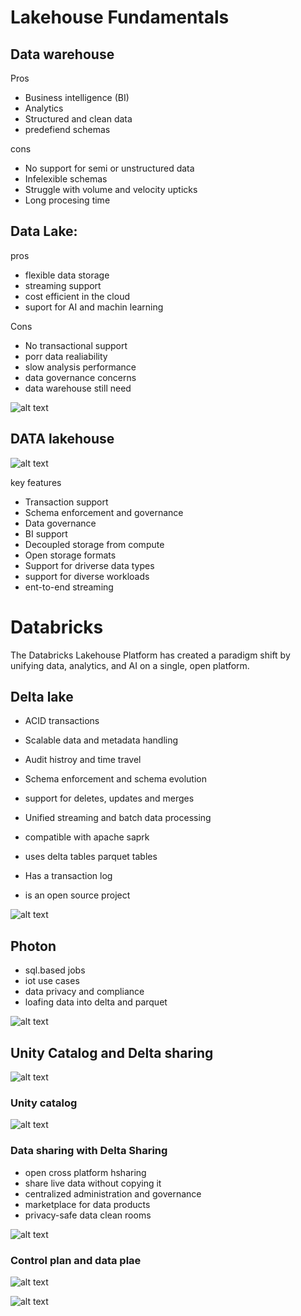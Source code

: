 # Lakehouse Fundamentals

## Data warehouse
Pros
- Business intelligence (BI)
- Analytics
- Structured and clean data
- predefiend schemas

cons
- No support for semi or unstructured data
- Infelexible schemas
- Struggle with volume and velocity upticks
- Long procesing time


## Data Lake:

pros
- flexible data storage
- streaming support
- cost efficient in the cloud
- suport for AI and machin learning

Cons
- No transactional support
- porr data realiability
- slow analysis performance
- data governance concerns
- data warehouse still need

![alt text](image.png)


## DATA lakehouse

![alt text](image-1.png)

key features

- Transaction support
- Schema enforcement and governance
- Data governance
- BI support
- Decoupled storage from compute
- Open storage formats
- Support for driverse data types
- support for diverse workloads
- ent-to-end streaming

# Databricks

The Databricks Lakehouse Platform has created a paradigm shift by unifying data, analytics, and AI on a single, open platform. 

## Delta lake

- ACID transactions 
- Scalable data and metadata handling
- Audit histroy and time travel
- Schema enforcement and schema evolution
- support for deletes, updates and merges
- Unified streaming and batch data processing

- compatible with apache saprk
- uses delta tables parquet tables
- Has a transaction log
- is an open source project

![alt text](image-2.png)

## Photon

- sql.based jobs
- iot use cases
- data privacy and compliance
- loafing data into delta and parquet

![alt text](image-3.png)

## Unity Catalog and Delta sharing

![alt text](image-4.png)

### Unity catalog

![alt text](image-5.png)

### Data sharing with  Delta Sharing

- open cross platform hsharing
- share live data without copying it
- centralized administration and governance
- marketplace for data products
- privacy-safe data clean rooms

![alt text](image-6.png)

### Control plan and data plae

![alt text](image-7.png)

![alt text](image-8.png)



